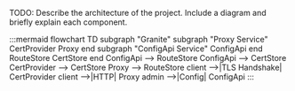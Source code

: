 TODO: Describe the architecture of the project.  Include a diagram and briefly
explain each component.


:::mermaid
flowchart TD
  subgraph "Granite"
    subgraph "Proxy Service"
      CertProvider
      Proxy
    end
    subgraph "ConfigApi Service"
      ConfigApi
    end
    RouteStore
    CertStore
  end
  ConfigApi --> RouteStore
  ConfigApi --> CertStore
  CertProvider --> CertStore
  Proxy --> RouteStore
  client -->|TLS Handshake| CertProvider
  client -->|HTTP| Proxy
  admin -->|Config| ConfigApi
:::
